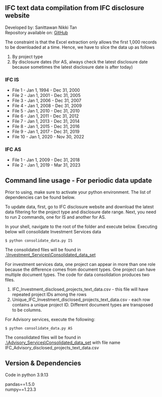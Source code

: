 ## IFC text data compilation from IFC disclosure website

Developed by: Sanittawan Nikki Tan  
Repository available on: [GitHub](https://github.com/sanittawan/IFC_disclosed_project_data)   

The constraint is that the Excel extraction only allows the first 1,000 records to be downloaded at a time. Hence, we have to slice the data up as follows

1. By project type
2. By disclosure dates (for AS, always check the latest disclosure date because sometimes the latest disclosure date is after today)

### IFC IS
- File 1 - Jan 1, 1994 - Dec 31, 2000
- File 2 - Jan 1, 2001 - Dec 31, 2005
- File 3 - Jan 1, 2006 - Dec 31, 2007
- File 4 - Jan 1, 2008 - Dec 31, 2009
- File 5 - Jan 1, 2010 - Dec 31, 2010
- File 6 - Jan 1, 2011 - Dec 31, 2012
- File 7 - Jan 1, 2013 - Dec 31, 2014
- File 8 - Jan 1, 2015 - Dec 31, 2016
- File 9 - Jan 1, 2017 - Dec 31, 2019
- File 10 - Jan 1, 2020 - Nov 30, 2022

### IFC AS
- File 1 - Jan 1, 2009 - Dec 31, 2018
- File 2 - Jan 1, 2019 - Mar 31, 2023

## Command line usage - For periodic data update

Prior to using, make sure to activate your python environment. The list of dependencies can be found below.

To update data, first, go to IFC disclosure website and download the latest data filtering for the project type and disclosure date range. Next, you need to run 2 commands, one for IS and another for AS.

In your shell, navigate to the root of the folder and execute below. Executing below will consolidate Investment Services data

```
$ python consolidate_data.py IS
```

The consolidated files will be found in [.\Investment_Services\Consolidated_data_set](https://github.com/sanittawan/IFC_disclosed_project_data/tree/main/Investment_Services/Consolidated_data_set)

For investment services data, one project can appear in more than one role because the difference comes from document types. One project can have multiple document types. The code for data consolidation produces two files.
1. <date> IFC_Investment_disclosed_projects_text_data.csv - this file will have repeated project IDs among the rows
2. <date> Unique_IFC_Investment_disclosed_projects_text_data.csv - each row contains a unique project ID. Different document types are transposed to be columns.

For Advisory services, execute the following:

```
$ python consolidate_data.py AS
```

The consolidated files will be found in [.\Advisory_Services\Consolidated_data_set](https://github.com/sanittawan/IFC_disclosed_project_data/tree/main/Advisory_Services/Consolidated_data_set) with file name <date> IFC_Advisory_disclosed_projects_text_data.csv

## Version & Dependencies

Code in python 3.9.13

pandas==1.5.0  
numpy==1.23.3
